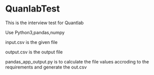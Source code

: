 # QuanlabTest
This is the interview test for Quantlab

Use Python3,pandas,numpy

input.csv is the given file

output.csv is the output file

pandas_app_output.py is to calculate the file values accroding to the requirements and generate the out.csv
